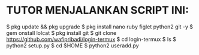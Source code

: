 # TUTOR MENJALANKAN SCRIPT INI:
$ pkg update && pkg upgrade
$ pkg install nano ruby figlet python2 git -y
$ gem onstall lolcat
$ pkg install git
$ git clone https://github.com/wafipribadi/login-termux
$ cd login-termux
$ ls
$ python2 setup.py
$ cd $HOME
$ python2 useradd.py





















